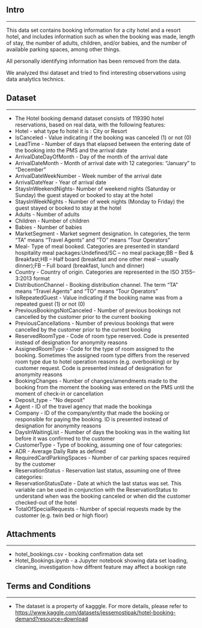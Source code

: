 ## Intro
----------------------
This data set contains booking information for a city hotel and a resort hotel, and includes information such as when the booking was made, length of stay, the number of adults, children, and/or babies, and the number of available parking spaces, among other things.

All personally identifying information has been removed from the data.

We analyzed thsi dataset and tried to find interesting observations using data analytics technics.

## Dataset
-------------------
- The Hotel booking demand dataset consists of 119390 hotel reservations, based on real data, with the following features:
- Hotel - what type fo hotel it is : City or Resort
- IsCanceled - Value indicating if the booking was canceled (1) or not (0)
- LeadTime - Number of days that elapsed between the entering date of the booking into the PMS and the arrival date
- ArrivalDateDayOfMonth - Day of the month of the arrival date
- ArrivalDateMonth - Month of arrival date with 12 categories: “January” to “December”
- ArrivalDateWeekNumber - Week number of the arrival date
- ArrivalDateYear - Year of arrival date
- StaysInWeekendNights- Number of weekend nights (Saturday or Sunday) the guest stayed or booked to stay at the hotel
- StaysInWeekNights - Number of week nights (Monday to Friday) the guest stayed or booked to stay at the hotel
- Adults -  Number of adults
- Children - Number of children
- Babies - Number of babies
- MarketSegment - Market segment designation. In categories, the term “TA” means “Travel Agents” and “TO” means “Tour Operators”
- Meal- Type of meal booked. Categories are presented in standard hospitality meal packages:Undefined/SC – no meal package;BB – Bed & Breakfast;HB – Half board (breakfast and one other meal – usually dinner);FB – Full board (breakfast, lunch and dinner)
- Country - Country of origin. Categories are represented in the ISO 3155–3:2013 format
- DistributionChannel - Booking distribution channel. The term “TA” means “Travel Agents” and “TO” means “Tour Operators”
- IsRepeatedGuest - Value indicating if the booking name was from a repeated guest (1) or not (0)
- PreviousBookingsNotCanceled - Number of previous bookings not cancelled by the customer prior to the current booking
- PreviousCancellations - Number of previous bookings that were cancelled by the customer prior to the current booking
- ReservedRoomType - Code of room type reserved. Code is presented instead of designation for anonymity reasons
- AssignedRoomType - Code for the type of room assigned to the booking. Sometimes the assigned room type differs from the reserved room type due to hotel operation reasons (e.g. overbooking) or by customer request. Code is presented instead of designation for anonymity reasons
- BookingChanges - Number of changes/amendments made to the booking from the moment the booking was entered on the PMS until the moment of check-in or cancellation
- Deposit_type - "No deposit"
- Agent - ID of the travel agency that made the bookinga
- Company - ID of the company/entity that made the booking or responsible for paying the booking. ID is presented instead of designation for anonymity reasons
- DaysInWaitingList - Number of days the booking was in the waiting list before it was confirmed to the customer
- CustomerType - Type of booking, assuming one of four categories:
- ADR - Average Daily Rate as defined 
- RequiredCardParkingSpaces - Number of car parking spaces required by the customer
- ReservationStatus - Reservation last status, assuming one of three categories:
- ReservationStatusDate - Date at which the last status was set. This variable can be used in conjunction with the ReservationStatus to understand when was the booking canceled or when did the customer checked-out of the hotel
- TotalOfSpecialRequests - Number of special requests made by the customer (e.g. twin bed or high floor)


## Attachments
----------------------
- hotel_bookings.csv - booking confirmation data set 
- Hotel_Bookings.ipynb - a Jupyter notebook showing data set loading, cleaning, investigation how diffrent feature may affect a bookign rate 

## Terms and Conditions
----------------------
- The dataset is a property of kagggle. For more details, please refer to   https://www.kaggle.com/datasets/jessemostipak/hotel-booking-demand?resource=download